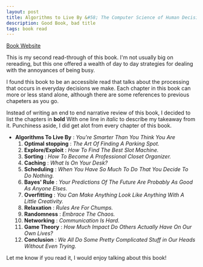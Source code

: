 ```yaml
---
layout: post
title: Algorithms to Live By &#58; The Computer Science of Human Decisions
description: Good Book, bad title
tags: book read
---
```


[Book Website](http://algorithmstoliveby.com/)

This is my second read-through of this book.  I'm not usually big on rereading, but this one offered a wealth of day to day strategies for dealing with the annoyances of being busy.  

I found this book to be an accessible read that talks about the processing that occurs in everyday decisions we make.  Each chapter in this book can more or less stand alone, although there are some references to previous chapeters as you go.  

Instead of writing an end to end narrative review of this book, I decided to list the chapters in **bold** With one line in *italic* to describe my takeaway from it.  Punchiness aside, I did get alot from every chapter of this book.

- **Algorithms To Live By** : *You're Smarter Than You Think You Are*
  1. **Optimal stopping** : *The Art Of Finding A Parking Spot.*
  1. **Explore/Exploit** : *How To Find The Best Slot Machine.*
  1. **Sorting** : *How To Become A Professional Closet Organizer.*
  1. **Caching** : *What Is On _Your_ Desk?*
  1. **Scheduling** : *When You Have So Much To Do That You Decide To Do Nothing.*
  1. **Bayes' Rule** : *Your Predictions Of The Future Are Probably As Good As Anyone Elses.*
  1. **Overfitting** : *You Can Make Anything Look Like Anything With A Little Creativity.*
  1. **Relaxation** : *Rules Are For Chumps.*
  1. **Randomness** : *Embrace The Chaos.*
  1. **Networking** : *Communication Is Hard.*
  1. **Game Theory** : *How Much Impact Do Others Actually Have On Our Own Lives?*
  1. **Conclusion** : *We All Do Some Pretty Complicated Stuff in Our Heads Without Even Trying.*

Let me know if you read it, I would enjoy talking about this book!
